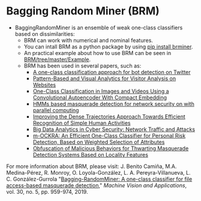 # Bagging Random Miner (BRM)

* BaggingRandomMiner is an ensemble of weak one-class classifiers based on dissimilarities:
  * BRM can work with numerical and nominal features.
  * You can intall BRM as a python package by using [pip install brminer](https://pypi.org/project/brminer/?target=_blank).
  * An practical example about how to use BRM can be seen in [BRM/tree/master/Example](https://github.com/octavioloyola/BRM/tree/master/Example).
  * BRM has been used in several papers, such as:
    * [A one-class classification approach for bot detection on Twitter](https://doi.org/10.1016/j.cose.2020.101715)
    * [Pattern-Based and Visual Analytics for Visitor Analysis on Websites](https://doi.org/10.3390/app9183840)
    * [One-Class Classification in Images and Videos Using a Convolutional Autoencoder With Compact Embedding](https://doi.org/10.1109/ACCESS.2020.2992804)
    * [HMMs based masquerade detection for network security on with parallel computing](https://doi.org/10.1016/j.comcom.2020.03.048)
    * [Improving the Dense Trajectories Approach Towards Efficient Recognition of Simple Human Activities](https://doi.org/10.1109/IWBF.2019.8739244)
    * [Big Data Analytics in Cyber Security: Network Traffic and Attacks](https://doi.org/10.1080/08874417.2019.1688731)
    * [m-OCKRA: An Efficient One-Class Classifier for Personal Risk Detection, Based on Weighted Selection of Attributes](https://doi.org/10.1109/ACCESS.2020.2976947)
    * [Obfuscation of Malicious Behaviors for Thwarting Masquerade Detection Systems Based on Locality Features](https://doi.org/10.3390/s20072084)

For more information about BRM, please visit: J. Benito Camiña, M.A. Medina-Pérez, R. Monroy, O. Loyola-González, L. A. Pereyra-Villanueva, L. C. González-Gurrola "[Bagging-RandomMiner: A one-class classifier for file access-based masquerade detection](https://doi.org/10.1007/s00138-018-0957-4)," *Machine Vision and Applications*, vol. 30, no. 5, pp. 959-974, 2019. 
